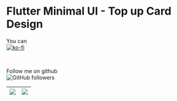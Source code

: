 # Flutter Minimal UI - Top up Card Design

You can <br>
[![ko-fi](https://www.ko-fi.com/img/githubbutton_sm.svg)](https://ko-fi.com/V7V61GH1X)

<br>

Follow me on github <br>
![GitHub followers](https://img.shields.io/github/followers/dhruvilxcode?label=Follow%20me&style=social)

| ![](https://github.com/dhruvilxcode/flutter-minimal-ui-top-up-circular-slider/blob/master/screenshot/1.png?raw=true)| ![](https://github.com/dhruvilxcode/flutter-minimal-ui-top-up-circular-slider/blob/master/screenshot/2.png?raw=true) |
| ------------ | ------------ |
